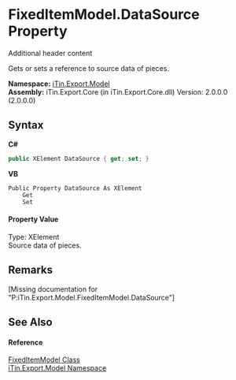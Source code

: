 # FixedItemModel.DataSource Property 
Additional header content 

Gets or sets a reference to source data of pieces.

**Namespace:**&nbsp;<a href="N_iTin_Export_Model">iTin.Export.Model</a><br />**Assembly:**&nbsp;iTin.Export.Core (in iTin.Export.Core.dll) Version: 2.0.0.0 (2.0.0.0)

## Syntax

**C#**<br />
``` C#
public XElement DataSource { get; set; }
```

**VB**<br />
``` VB
Public Property DataSource As XElement
	Get
	Set
```


#### Property Value
Type: XElement<br />Source data of pieces.

## Remarks
\[Missing <remarks> documentation for "P:iTin.Export.Model.FixedItemModel.DataSource"\]

## See Also


#### Reference
<a href="T_iTin_Export_Model_FixedItemModel">FixedItemModel Class</a><br /><a href="N_iTin_Export_Model">iTin.Export.Model Namespace</a><br />